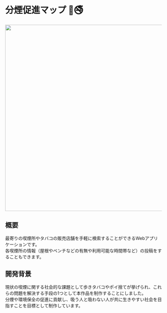 # 分煙促進マップ &#x1f6ac;&#x1f6ad;

<image src="static/image/OGP.png" width="600px">

## 概要
最寄りの喫煙所やタバコの販売店舗を手軽に検索することができるWebアプリケーションです。<br>各喫煙所の情報（屋根やベンチなどの有無や利用可能な時間帯など）の投稿をすることもできます。

## 開発背景
現状の喫煙に関する社会的な課題として歩きタバコやポイ捨てが挙げられ、これらの問題を解決する手段の1つとして本作品を制作することにしました。<br>分煙や環境保全の促進に貢献し、吸う人と吸わない人が共に生きやすい社会を目指すことを目標として制作しています。
